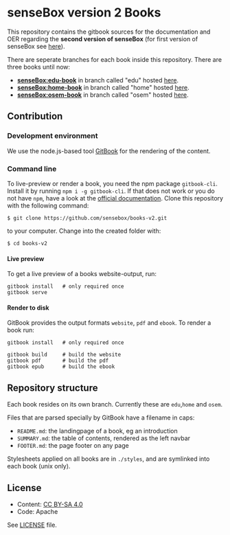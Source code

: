 # senseBox version 2 Books

This repository contains the gitbook sources for the documentation and OER regarding the <b>second version of senseBox</b> (for first version of senseBox see [here](https://github.com/sensebox/books)).

There are seperate branches for each book inside this repository. 
There are three books until now:
- <b>[senseBox:edu-book](https://github.com/sensebox/books-v2/tree/edu)</b> in branch called "edu" hosted [here](https://sensebox.github.io/books-v2/edu).
- <b>[senseBox:home-book](https://github.com/sensebox/books-v2/tree/home)</b> in branch called "home" hosted [here](https://sensebox.github.io/books-v2/home).
- <b>[senseBox:osem-book](https://github.com/sensebox/books-v2/tree/osem)</b> in branch called "osem" hosted [here](https://sensebox.github.io/books-v2/osem).

## Contribution 

### Development environment
We use the node.js-based tool [GitBook](https://github.com/GitbookIO/gitbook) for the rendering of the content.

### Command line
To live-preview or render a book, you need the npm package `gitbook-cli`.
Install it by running `npm i -g gitbook-cli`. If that does not work or you do not have `npm`, have a look at the [official documentation](https://github.com/GitbookIO/gitbook/blob/master/docs/setup.md).
Clone this repository with the following command:
```
$ git clone https://github.com/sensebox/books-v2.git
```
to your computer. Change into the created folder with:
```
$ cd books-v2
```

#### Live preview
To get a live preview of a books website-output, run:
```
gitbook install   # only required once
gitbook serve
```

#### Render to disk
GitBook provides the output formats `website`, `pdf` and `ebook`.
To render a book run:
```
gitbook install   # only required once

gitbook build     # build the website
gitbook pdf       # build the pdf
gitbook epub      # build the ebook
```

## Repository structure

Each book resides on its own branch.
Currently these are `edu`,`home` and `osem`.

Files that are parsed specially by GitBook have a filename in caps:

- `README.md`: the landingpage of a book, eg an introduction
- `SUMMARY.md`: the table of contents, rendered as the left navbar
- `FOOTER.md`: the page footer on any page

Stylesheets applied on all books are in `./styles`, and are symlinked into each book (unix only).

## License
- Content: [CC BY-SA 4.0](https://creativecommons.org/licenses/by-sa/4.0/)
- Code: Apache

See [LICENSE](https://github.com/sensebox/books-v2/raw/master/LICENSE) file.
